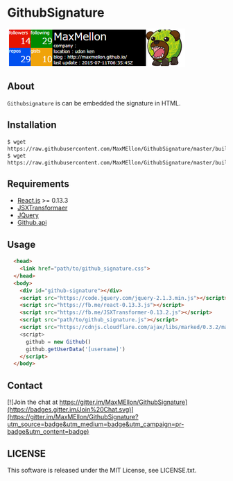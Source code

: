 # GithubSignature

![sample](img/sample.png)

## About

`Githubsignature` is can be embedded the signature in HTML.

## Installation

```
$ wget https://raw.githubusercontent.com/MaxMEllon/GithubSignature/master/build/styles/github_signature.css
$ wget https://raw.githubusercontent.com/MaxMEllon/GithubSignature/master/build/scripts/github_signature.js
```

## Requirements

- [React.js](http://facebook.github.io/react/) >= 0.13.3
- [JSXTransformaer](https://fb.me/JSXTransformer-0.13.2.js)
- [JQuery](https://code.jquery.com/jquery-2.1.3.min.js)
- [Github.api](https://api.github.com)

## Usage

```html
  <head>
    <link href="path/to/github_signature.css">
  </head>
  <body>
    <div id="github-signature"></div>
    <script src="https://code.jquery.com/jquery-2.1.3.min.js"></script>
    <script src="https://fb.me/react-0.13.3.js"></script>
    <script src="https://fb.me/JSXTransformer-0.13.2.js"></script>
    <script src="path/to/github_signature.js"></script>
    <script src="https://cdnjs.cloudflare.com/ajax/libs/marked/0.3.2/marked.min.js"</script>
    <script>
      github = new Github()
      github.getUserData('[username]')
    </script>
  </body>
```

## Contact

[![Join the chat at https://gitter.im/MaxMEllon/GithubSignature](https://badges.gitter.im/Join%20Chat.svg)](https://gitter.im/MaxMEllon/GithubSignature?utm_source=badge&utm_medium=badge&utm_campaign=pr-badge&utm_content=badge)

## LICENSE

This software is released under the MIT License, see LICENSE.txt.
